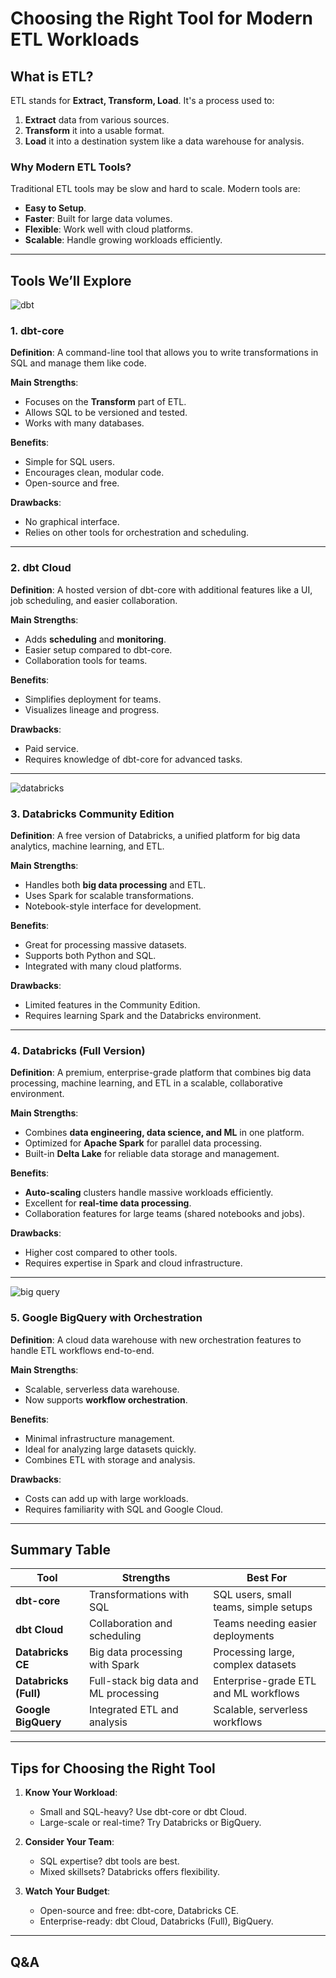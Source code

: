 # Choosing the Right Tool for Modern ETL Workloads

## What is ETL?
ETL stands for **Extract, Transform, Load**. It's a process used to:
1. **Extract** data from various sources.
2. **Transform** it into a usable format.
3. **Load** it into a destination system like a data warehouse for analysis.

### Why Modern ETL Tools?
Traditional ETL tools may be slow and hard to scale. Modern tools are:
- **Easy to Setup**.
- **Faster**: Built for large data volumes.
- **Flexible**: Work well with cloud platforms.
- **Scalable**: Handle growing workloads efficiently.

---

## Tools We’ll Explore
![dbt](https://th.bing.com/th/id/OIP.jScsbKXrTkATsAsms9CLlQHaFj?rs=1&pid=ImgDetMain)
### 1. **dbt-core**
**Definition**: A command-line tool that allows you to write transformations in SQL and manage them like code.

**Main Strengths**:
- Focuses on the **Transform** part of ETL.
- Allows SQL to be versioned and tested.
- Works with many databases.

**Benefits**:
- Simple for SQL users.
- Encourages clean, modular code.
- Open-source and free.

**Drawbacks**:
- No graphical interface.
- Relies on other tools for orchestration and scheduling.

---

### 2. **dbt Cloud**
**Definition**: A hosted version of dbt-core with additional features like a UI, job scheduling, and easier collaboration.

**Main Strengths**:
- Adds **scheduling** and **monitoring**.
- Easier setup compared to dbt-core.
- Collaboration tools for teams.

**Benefits**:
- Simplifies deployment for teams.
- Visualizes lineage and progress.

**Drawbacks**:
- Paid service.
- Requires knowledge of dbt-core for advanced tasks.

---

![databricks](https://th.bing.com/th/id/OIP.l8qugM7-MqzRscZ9yiMT-QHaBK?rs=1&pid=ImgDetMain)
### 3. **Databricks Community Edition**
**Definition**: A free version of Databricks, a unified platform for big data analytics, machine learning, and ETL.

**Main Strengths**:
- Handles both **big data processing** and ETL.
- Uses Spark for scalable transformations.
- Notebook-style interface for development.

**Benefits**:
- Great for processing massive datasets.
- Supports both Python and SQL.
- Integrated with many cloud platforms.

**Drawbacks**:
- Limited features in the Community Edition.
- Requires learning Spark and the Databricks environment.

---

### 4. **Databricks (Full Version)**
**Definition**: A premium, enterprise-grade platform that combines big data processing, machine learning, and ETL in a scalable, collaborative environment.

**Main Strengths**:
- Combines **data engineering, data science, and ML** in one platform.
- Optimized for **Apache Spark** for parallel data processing.
- Built-in **Delta Lake** for reliable data storage and management.

**Benefits**:
- **Auto-scaling** clusters handle massive workloads efficiently.
- Excellent for **real-time data processing**.
- Collaboration features for large teams (shared notebooks and jobs).

**Drawbacks**:
- Higher cost compared to other tools.
- Requires expertise in Spark and cloud infrastructure.

---

![big query](https://hayaengineer.com/wp-content/uploads/2021/03/big-1.png)
### 5. **Google BigQuery with Orchestration**
**Definition**: A cloud data warehouse with new orchestration features to handle ETL workflows end-to-end.

**Main Strengths**:
- Scalable, serverless data warehouse.
- Now supports **workflow orchestration**.

**Benefits**:
- Minimal infrastructure management.
- Ideal for analyzing large datasets quickly.
- Combines ETL with storage and analysis.

**Drawbacks**:
- Costs can add up with large workloads.
- Requires familiarity with SQL and Google Cloud.

---

## Summary Table

| Tool                 | Strengths                              | Best For                              |
|----------------------|-----------------------------------------|---------------------------------------|
| **dbt-core**         | Transformations with SQL               | SQL users, small teams, simple setups |
| **dbt Cloud**        | Collaboration and scheduling           | Teams needing easier deployments      |
| **Databricks CE**    | Big data processing with Spark         | Processing large, complex datasets    |
| **Databricks (Full)**| Full-stack big data and ML processing  | Enterprise-grade ETL and ML workflows |
| **Google BigQuery**  | Integrated ETL and analysis            | Scalable, serverless workflows        |

---

## Tips for Choosing the Right Tool
1. **Know Your Workload**:
   - Small and SQL-heavy? Use dbt-core or dbt Cloud.
   - Large-scale or real-time? Try Databricks or BigQuery.

2. **Consider Your Team**:
   - SQL expertise? dbt tools are best.
   - Mixed skillsets? Databricks offers flexibility.

3. **Watch Your Budget**:
   - Open-source and free: dbt-core, Databricks CE.
   - Enterprise-ready: dbt Cloud, Databricks (Full), BigQuery.

---

## Q&A
